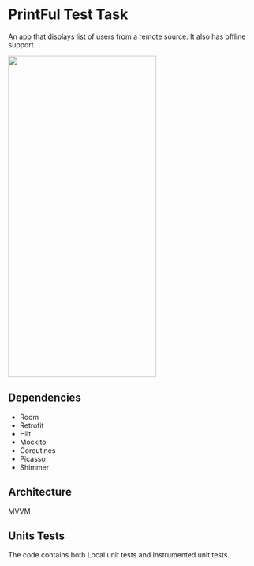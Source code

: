 # PrintFul Test Task

An app that displays list of users from a remote source. It also has offline support.

<img src="https://firebasestorage.googleapis.com/v0/b/uploadvideo-4d8f6.appspot.com/o/Screenshot_20210204_031305.png?alt=media&token=10a4b440-5466-4df6-acc4-0a264c844dd8=download.type" width="300" height="650">

## Dependencies
- Room
- Retrofit
- Hilt
- Mockito
- Coroutines
- Picasso
- Shimmer

## Architecture
MVVM

## Units Tests
The code contains both Local unit tests and Instrumented unit tests.
